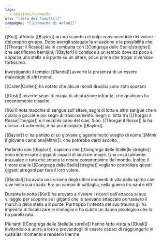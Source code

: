 ```yaml
---
tags:
  - sessioni/cronache
era: "[[Era dei Tumulti]]"
campagna: "[[Cronache di Aelan]]"
---
```


[[Koi]] affronta [[Baylor]] in uno scambio di colpi convincendolo del valore del proprio gruppo.
Dopo avergli spiegato la situazione e la possibilità che [[Thorgar il Rosso]] sia in combutta con [[Congrega delle Stelle|streghe]] che sacrificano bambini, [[Baylor]] li conduce a un tempio dove da poco è apparsa una stella a 8 punte su un altare, poco prima che trogar divenisse fortissimo.

Investigando il tempio:
[[Randal]] avverte la presenza di un essere  malavagio di altri mondi.

[[Callen|Callen]] ha notato che alcuni monili druidici sono stati spostati


[[Dusk]] avverte segni di magia di abiurazione infranta, che qualcuno ha recentemente dissolto.

[[Koi]] nota macchie di sangue sull'altare, segni di lotta e altro sangue che è colato a goccie e poi segni di trascinamento. Segni di lotta tra [[Thorgar il Rosso|Thorgar]] e il vecchio capo del clan, Sion. [[Thorgar il Rosso]] lo ha ucciso a tradimento, e ha poi incolpato [[Baylor]].

[[Baylor]] ci ha parlato di un giovane giagante molto sveglio di nome [[Mitnir il giovane campione|Mitnir]], che potrebbe darci ascolto.

Parlando con [[Baylor]], capiamo che [[Congrega delle Stelle|le streghe]] sono interessate a giganti capaci di lanciare magie. Una cosa talmente inusualae e rara che scuote la nostra comprensione del mondo. Inoltre il timore che le [[Congrega delle Stelle|streghe]] vogliano controllare questi giganti stregoni per fare il loro volere.

[[Randal]] ha avuto una visione degli ultimi momenti di vita dello spirito che vive nella sua spada. Era un campo di battaglia, nella guerra tra nani e elfi

Durante la notte [[Koi]] ha provato a rivivere i ricordi dell'attacco al suo villaggio per scoprire se i giganti che lo avevano attaccato portassero il marchio della stella a 8 punte. Purtroppo l'intesità del suo trauma gli ha impedito di focalizzare le immagini e ha subito un danno picologico che lo ha paralizzato.

Più tardi [[Congrega delle Stelle|le sorelle]] hanno fatto visita a [[Dusk]] invitandolo a unirsi a loro e provandogli di essere capaci di raggiungerlo in qualsiasi momento e renderlo inerme